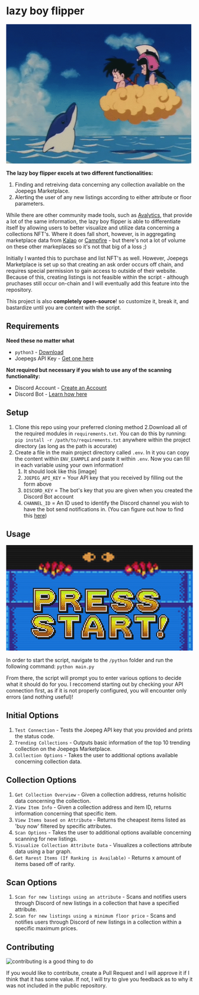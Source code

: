 # lazy boy flipper

![this is a flipper](./img/flipper.gif)

**The lazy boy flipper excels at two different functionalities:**
1. Finding and retreiving data concerning any collection available on the Joepegs Marketplace.
2. Alerting the user of any new listings according to either attribute or floor parameters.

While there are other community made tools, such as [Avalytics](https://www.avalytics.xyz/), that provide a lot of the same information, the lazy boy flipper is able to differentiate itself by allowing users to better visualize and utilize data concerning a collections NFT's. Where it does fall short, however, is in aggregating marketplace data from [Kalao](https://marketplace.kalao.io/) or [Campfire](https://campfire.exchange/) - but there's not a lot of volume on these other markeplaces so it's not that big of a loss ;)

Initially I wanted this to purchase and list NFT's as well. However, Joepegs Marketplace is set up so that creating an ask order occurs off chain, and requires special permission to gain access to outside of their website. Because of this, creating listings is not feasible within the script - although pruchases still occur on-chain and I will eventually add this feature into the repository.

This project is also **completely open-source**! so customize it, break it, and bastardize until you are content with the script.

## Requirements

**Need these no matter what**

- ```python3``` - [Download](https://www.python.org/downloads/)
- Joepegs API Key - [Get one here](https://docs.google.com/forms/d/e/1FAIpQLSc15ukzANESa2QDT8EQfgvHx14lAFsnK6WxMJy4bh0nE_G-pw/viewform)

**Not required but necessary if you wish to use any of the scanning functionality:**
- Discord Account - [Create an Account](https://discord.com/)
- Discord Bot - [Learn how here](https://www.upwork.com/resources/how-to-make-discord-bot)

## Setup

1. Clone this repo using your preferred cloning method
2.Download all of the required modules in ```requirements.txt```. You can do this by running: ```pip install -r /path/to/requirements.txt``` anywhere within the project directory (as long as the path is accurate)
3. Create a file in the main project directory called ```.env```. In it you can copy the content within ```ENV_EXAMPLE``` and paste it within ```.env```. Now you can fill in each variable using your own information!
    1. It should look like this [image]
    2. ```JOEPEG_API_KEY``` = Your API key that you received by filling out the form above
    3. ```DISCORD_KEY``` = The bot's key that you are given when you created the Discord Bot account
    4. ```CHANNEL_ID``` = An ID used to identify the Discord channel you wish to have the bot send notifications in. (You can figure out how to find this [here](https://www.remote.tools/remote-work/how-to-find-discord-id))
    
## Usage 

![press start, or are you scared](./img/start.gif)

In order to start the script, navigate to the ```/python``` folder and run the following command:
```python main.py```

From there, the script will prompt you to enter various options to decide what it should do for you. I reccomend starting out by checking your API connection first, as if it is not properly configured, you will encounter only errors (and nothing useful)!

## Initial Options
1. ```Test Connection``` - Tests the Joepeg API key that you provided and prints the status code.
2. ```Trending Collections``` - Outputs basic information of the top 10 trending collection on the Joepegs Marketplace.
3. ```Collection Options``` - Takes the user to additional options available concerning collection data.

## Collection Options
1. ```Get Collection Overview``` - Given a collection address, returns holisitic data concerning the collection.
2. ```View Item Info``` - Given a collection address and item ID, returns information concerning that specific item.
3. ```View Items based on Attribute``` - Returns the cheapest items listed as 'buy now' filtered by specific attributes.
4. ```Scan Options``` - Takes the user to additional options available concerning scanning for new listings.
5. ```Visualize Collection Attribute Data``` - Visualizes a collections attribute data using a bar graph.
6. ```Get Rarest Items (If Ranking is Available)``` - Returns x amount of items based off of rarity.

## Scan Options
1. ```Scan for new listings using an attribute``` - Scans and notifies users through Discord of new listings in a collection that have a specified attribute.
2. ```Scan for new listings using a minimum floor price``` - Scans and notifies users through Discord of new listings in a collection within a specific maximum prices.

## Contributing

![contributing is a good thing to do](./img/handshake.gif)

If you would like to contribute, create a Pull Request and I will approve it if I think that it has some value. If not, I will try to give you feedback as to why it was not included in the public repository.
